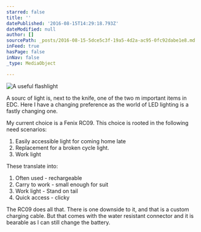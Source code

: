 ```yaml
---
starred: false
title: ''
datePublished: '2016-08-15T14:29:18.793Z'
dateModified: null
author: []
sourcePath: _posts/2016-08-15-5dce5c3f-19a5-4d2a-ac95-0fc92dabe1e8.md
inFeed: true
hasPage: false
inNav: false
_type: MediaObject

---
```

![A useful flashlight](https://the-grid-user-content.s3-us-west-2.amazonaws.com/78b31803-b66a-4c3e-981e-de2668f30534.jpg)

A sourc of light is, next to the knife, one of the two m important items in EDC. Here I have a changing preference as the world of LED lighting is a fastly changing one. 

My current choice is a Fenix RC09\. This choice is rooted in the following need scenarios:

1. Easily accessible light for coming home late
2. Replacement for a broken cycle light. 
3. Work light

These translate into:

1. Often used - rechargeable
2. Carry to work - small enough for suit
3. Work light - Stand on tail
4. Quick access - clicky

The RC09 does all that. There is one downside to it, and that is a custom charging cable. But that comes with the water resistant connector and it is bearable as I can still change the battery.
